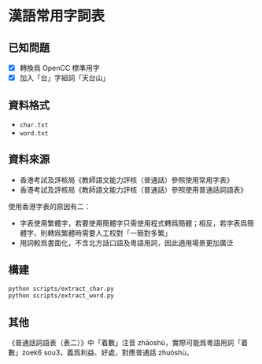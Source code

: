 # 漢語常用字詞表

## 已知問題

- [x] 轉換爲 OpenCC 標準用字
- [x] 加入「台」字組詞「天台山」

## 資料格式

- `char.txt`
- `word.txt`

## 資料來源

- 香港考試及評核局《教師語文能力評核（普通話）參照使用常用字表》
- 香港考試及評核局《教師語文能力評核（普通話）參照使用普通話詞語表》

使用香港字表的原因有二：

- 字表使用繁體字，若要使用簡體字只需使用程式轉爲簡體；相反，若字表爲簡體字，則轉爲繁體時需要人工校對「一簡對多繁」
- 用詞較爲書面化，不含北方話口語及粵語用詞，因此適用場景更加廣泛

## 構建

```sh
python scripts/extract_char.py
python scripts/extract_word.py
```

## 其他

《普通話詞語表（表二）》中「着數」注音 zhāoshù，實際可能爲粵語用詞「着數」zoek6 sou3，義爲利益、好處，對應普通話 zhuóshù。
